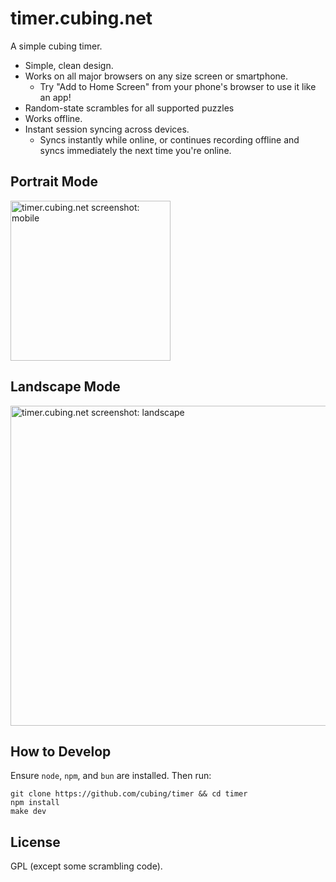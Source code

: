 # timer.cubing.net

A simple cubing timer.

- Simple, clean design.
- Works on all major browsers on any size screen or smartphone.
  - Try "Add to Home Screen" from your phone's browser to use it like an app!
- Random-state scrambles for all supported puzzles
- Works offline.
- Instant session syncing across devices.
  - Syncs instantly while online, or continues recording offline and syncs immediately the next time you're online.

## Portrait Mode

<img width="256" src="./screenshots/mobile.png" alt="timer.cubing.net screenshot: mobile">

## Landscape Mode

<img width="512" src="./screenshots/landscape.png" alt="timer.cubing.net screenshot: landscape">

## How to Develop

Ensure `node`, `npm`, and `bun` are installed. Then run:

    git clone https://github.com/cubing/timer && cd timer
    npm install
    make dev

## License

GPL (except some scrambling code).
